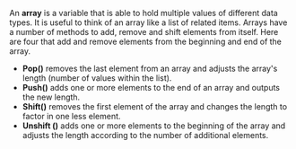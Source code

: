 An __array__ is a variable that is able to hold multiple values of different data types.
It is useful to think of an array like a list of related items. Arrays have a number of methods to
add, remove and shift elements from itself. Here are four that add and remove elements from the beginning
and end of the array.

+ __Pop()__ removes the last element from an array and adjusts the array's length (number of values within the list).
+ __Push()__ adds one or more elements to the end of an array and outputs the new length.
+ __Shift()__ removes the first element of the array and changes the length to factor in one less element.
+ __Unshift ()__ adds one or more elements to the beginning of the array and adjusts the length according to the number
of additional elements.

